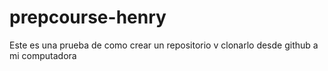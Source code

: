 # prepcourse-henry
Este es una prueba de como crear un repositorio v  clonarlo desde github
a mi computadora
